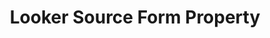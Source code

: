 ---
# -------------------------- #
#     USING THIS TEMPLATE    #
# -------------------------- #

## NEED HELP USING THIS TEMPLATE? SEE:
## https://docs-about-stitch-docs.netlify.com/reference/connect-templates/destination-form-property/
## FOR INSTRUCTIONS & REFERENCE INFO


# -------------------------- #
#        CONTENT TYPE        #
# -------------------------- #

product-type: "connect"
content-type: "api-form"
form-type: "source"
key: "source-form-properties-looker-object"


# -------------------------- #
#        OBJECT INFO         #
# -------------------------- #

title: "Looker Source Form Property"
api-type: "platform.looker"
display-name: "Looker"

source-type: "saas"
docs-name: "looker" 


# -------------------------- #
#      OBJECT ATTRIBUTES     #
# -------------------------- #

uses-start-date: true

# Only source-specific attributes need to be listed here.
# The following attributes are considered common,
# and therefore don't need to be listed:
# anchor_time, cron_expression, frequency_in_minutes, image_version, start_date 

object-attributes:
  - name: "api_port"
    type: "string"
    required: true
    description: "The {{ form-property.display-name }} API Port number. This value will be `19999`, unless you host {{ form-property.display-name }} internally."
    value: "19999"

  - name: "api_version"
    type: "string"
    required: true
    description: "The {{form-property.display-name }} API version. This value will be `3.1`."
    value: "3.1"

  - name: "client_id"
    type: "string"
    required: true
    description: |
      The client ID portion of your {{ form-property.display-name }} API3 Key. Refer to the [{{ form-property.display-name }} documentation]({{ doc-link | append: "#generate-looker-api-keys" }}) for instructions on obtaining this information.
    value: "<YOUR_{{ form-property.display-name | upcase }}_CLIENT_ID>"

  - name: "client_secret"
    type: "string"
    required: true
    description: |
      The client secret portion of your {{ form-property.display-name }} API3 Key. Refer to the [{{ form-property.display-name }} documentation]({{ doc-link | append: "#generate-looker-api-keys" }}) for instructions on obtaining this information.
    value: "<YOUR_{{ form-property.display-name | upcase }}_CLIENT_SECRET>"

  - name: "domain"
    type: "string"
    required: true
    description: "The domain of your {{ form-property.display-name }} URL. This value is typically `looker.com`, unless you have your own white-listed domain."
    value: "looker.com"
    
  - name: "subdomain"
    type: "string"
    required: true
    description: |
      The subdomain of your {{ form-property.display-name }} URL. This is the leading part of your {{ form-property.display-name }} URL.

      For example: If the URL is `https://stitch.looker.com`, the value for this property would be `stitch`.
    value: "<YOUR_{{ form-property.display-name | upcase }}_SUBDOMAIN>"       
---